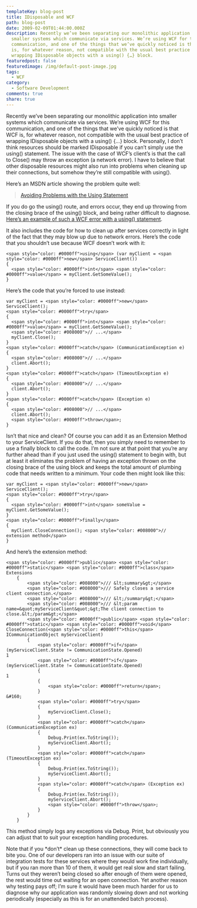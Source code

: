 ```yaml
---
templateKey: blog-post
title: IDisposable and WCF
path: blog-post
date: 2009-02-09T01:44:00.000Z
description: Recently we’ve been separating our monolithic application into
  smaller systems which communicate via services. We’re using WCF for this
  communication, and one of the things that we’ve quickly noticed is that WCF
  is, for whatever reason, not compatible with the usual best practice of
  wrapping IDisposable objects with a using() {…} block.
featuredpost: false
featuredimage: /img/default-post-image.jpg
tags:
  - WCF
category:
  - Software Development
comments: true
share: true
---
```

Recently we’ve been separating our monolithic application into smaller systems which communicate via services. We’re using WCF for this communication, and one of the things that we’ve quickly noticed is that WCF is, for whatever reason, not compatible with the usual best practice of wrapping IDisposable objects with a using() {…} block. Personally, I don’t think resources should be marked IDisposable if you can’t simply use the using() statement. The issue with the case of WCF’s client’s is that the call to Close() may throw an exception (a network error). I have to believe that other disposable resources might also run into problems when cleaning up their connections, but somehow they’re still compatible with using().

Here’s an MSDN article showing the problem quite well:

> [Avoiding Problems with the Using Statement](http://msdn.microsoft.com/en-us/library/aa355056.aspx)

If you do go the using() route, and errors occur, they end up throwing from the closing brace of the using() block, and being rather difficult to diagnose. [Here’s an example of such a WCF error with a using() statement](http://blog.genom-e.com/PermaLink,guid,b9e3019d-0d68-4344-9c7a-407774323d0f.aspx).

It also includes the code for how to clean up after services correctly in light of the fact that they may blow up due to network errors. Here’s the code that you shouldn’t use because WCF doesn’t work with it:

```
<span style="color: #0000ff">using</span> (var myClient = <span style="color: #0000ff">new</span> ServiceClient())
{
  <span style="color: #0000ff">int</span> <span style="color: #0000ff">value</span> = myClient.GetSomeValue();
}
```

Here’s the code that you’re forced to use instead:

```
var myClient = <span style="color: #0000ff">new</span> ServiceClient();
<span style="color: #0000ff">try</span>
{
  <span style="color: #0000ff">int</span> <span style="color: #0000ff">value</span> = myClient.GetSomeValue();
  <span style="color: #008000">// ...</span>
  myClient.Close();
}
<span style="color: #0000ff">catch</span> (CommunicationException e)
{
  <span style="color: #008000">// ...</span>
  client.Abort();
}
<span style="color: #0000ff">catch</span> (TimeoutException e)
{
  <span style="color: #008000">// ...</span>
  client.Abort();
}
<span style="color: #0000ff">catch</span> (Exception e)
{
  <span style="color: #008000">// ...</span>
  client.Abort();
  <span style="color: #0000ff">throw</span>;
}
```

Isn’t that nice and clean? Of course you can add it as an Extension Method to your ServiceClient. If you do that, then you simply need to remember to use a finally block to call the code. I’m not sure at that point that you’re any further ahead than if you just used the using() statement to begin with, but at least it eliminates the problem of having an exception thrown on the closing brace of the using block and keeps the total amount of plumbing code that needs written to a minimum. Your code then might look like this:

```
var myClient = <span style="color: #0000ff">new</span> ServiceClient();
<span style="color: #0000ff">try</span>
{
  <span style="color: #0000ff">int</span> someValue = myClient.GetSomeValue();
}
<span style="color: #0000ff">finally</span>
{
  myClient.CloseConnection(); <span style="color: #008000">// extension method</span>
}
```



And here’s the extension method:



```
<span style="color: #0000ff">public</span> <span style="color: #0000ff">static</span> <span style="color: #0000ff">class</span> Extensions
    {
        <span style="color: #008000">/// &lt;summary&gt;</span>
        <span style="color: #008000">/// Safely closes a service client connection.</span>
        <span style="color: #008000">/// &lt;/summary&gt;</span>
        <span style="color: #008000">/// &lt;param name=&quot;myServiceClient&quot;&gt;The client connection to close.&lt;/param&gt;</span>
        <span style="color: #0000ff">public</span> <span style="color: #0000ff">static</span> <span style="color: #0000ff">void</span> CloseConnection(<span style="color: #0000ff">this</span> ICommunicationObject myServiceClient)
        {
            <span style="color: #0000ff">if</span> (myServiceClient.State != CommunicationState.Opened)
1
            <span style="color: #0000ff">if</span> (myServiceClient.State != CommunicationState.Opened)
            {
1
            {
                <span style="color: #0000ff">return</span>;
            }
&#160;
            <span style="color: #0000ff">try</span>
            {
                myServiceClient.Close();
            }
            <span style="color: #0000ff">catch</span> (CommunicationException ex)
            {
                Debug.Print(ex.ToString());
                myServiceClient.Abort();
            }
            <span style="color: #0000ff">catch</span> (TimeoutException ex)
            {
                Debug.Print(ex.ToString());
                myServiceClient.Abort();
            }
            <span style="color: #0000ff">catch</span> (Exception ex)
            {
                Debug.Print(ex.ToString());
                myServiceClient.Abort();
                <span style="color: #0000ff">throw</span>;
            }
        }
    }
```

This method simply logs any exceptions via Debug. Print, but obviously you can adjust that to suit your exception handling procedures.

Note that if you \*don’t\* clean up these connections, they will come back to bite you. One of our developers ran into an issue with our suite of integration tests for these services where they would work fine individually, but if you ran more than 10 of them, it would get real slow and start failing. Turns out they weren’t being closed so after enough of them were opened, the rest would time out waiting for an open connection. Yet another reason why testing pays off; I’m sure it would have been much harder for us to diagnose why our application was randomly slowing down and not working periodically (especially as this is for an unattended batch process).